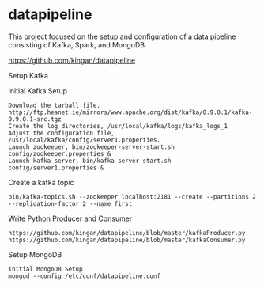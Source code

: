 # datapipeline
This project focused on the setup and configuration of a data pipeline consisting of Kafka, Spark, and MongoDB.

https://github.com/kingan/datapipeline


Setup Kafka

Initial Kafka Setup

	Download the tarball file, http://ftp.heanet.ie/mirrors/www.apache.org/dist/kafka/0.9.0.1/kafka-0.9.0.1-src.tgz
	Create the log directories, /usr/local/kafka/logs/kafka_logs_1
	Adjust the configuration file, /usr/local/kafka/config/server1.properties. 
	Launch zookeeper, bin/zookeeper-server-start.sh config/zookeeper.properties &
	Launch kafka server, bin/kafka-server-start.sh config/server1.properties &

Create a kafka topic

	bin/kafka-topics.sh --zookeeper localhost:2181 --create --partitions 2 --replication-factor 2 --name first


Write Python Producer and Consumer

	https://github.com/kingan/datapipeline/blob/master/kafkaProducer.py
	https://github.com/kingan/datapipeline/blob/master/kafkaConsumer.py


Setup MongoDB

	Initial MongoDB Setup
	mongod --config /etc/conf/datapipeline.conf



